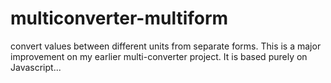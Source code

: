 # multiconverter-multiform
convert values between different units from separate forms. This is a major improvement on my earlier multi-converter project. It is based purely on Javascript...
